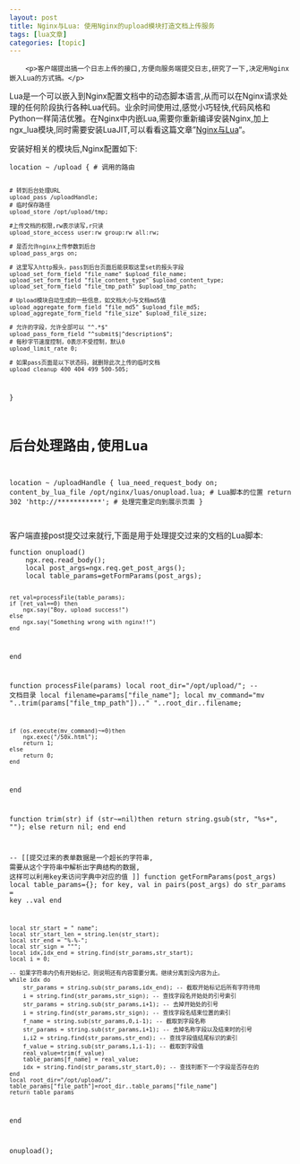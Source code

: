```yaml
---
layout: post
title: Nginx与Lua: 使用Nginx的upload模块打造文档上传服务 
tags: [lua文章]
categories: [topic]
---
```


		
		<p>客户端提出搞一个日志上传的接口,方便向服务端提交日志,研究了一下,决定用Nginx嵌入Lua的方式搞。</p>
<p>Lua是一个可以嵌入到Nginx配置文档中的动态脚本语言,从而可以在Nginx请求处理的任何阶段执行各种Lua代码。业余时间使用过,感觉小巧轻快,代码风格和Python一样简洁优雅。在Nginx中内嵌Lua,需要你重新编译安装Nginx,加上ngx_lua模块,同时需要安装LuaJIT,可以看看这篇文章”<a href="http://huoding.com/2012/08/31/156" target="_blank" rel="external noopener noreferrer">Nginx与Lua</a>“。</p>
<p>安装好相关的模块后,Nginx配置如下:</p>
<pre><code>location ~ /upload { # 调用的路由

    # 转到后台处理URL 
    upload_pass /uploadHandle;
    # 临时保存路径
    upload_store /opt/upload/tmp;

    #上传文档的权限,rw表示读写,r只读
    upload_store_access user:rw group:rw all:rw;

    # 是否允许nginx上传参数到后台
    upload_pass_args on;

    # 这里写入http报头，pass到后台页面后能获取这里set的报头字段
    upload_set_form_field "file_name" $upload_file_name;
    upload_set_form_field "file_content_type" $upload_content_type;
    upload_set_form_field "file_tmp_path" $upload_tmp_path;

    # Upload模块自动生成的一些信息，如文档大小与文档md5值
    upload_aggregate_form_field "file_md5" $upload_file_md5;
    upload_aggregate_form_field "file_size" $upload_file_size;

    # 允许的字段，允许全部可以 "^.*$"
    upload_pass_form_field "^submit$|^description$";
    # 每秒字节速度控制，0表示不受控制，默认0 
    upload_limit_rate 0;

    # 如果pass页面是以下状态码，就删除此次上传的临时文档
    upload_cleanup 400 404 499 500-505;
}

# 后台处理路由,使用Lua
location ~  /uploadHandle {
    lua_need_request_body on; 
    content_by_lua_file /opt/nginx/luas/onupload.lua; # Lua脚本的位置
    return 302 'http://***********'; # 处理完重定向到展示页面
}   
</code></pre>
<p>客户端直接post提交过来就行,下面是用于处理提交过来的文档的Lua脚本:</p>
<pre><code>function onupload()
    ngx.req.read_body();
    local post_args=ngx.req.get_post_args();
    local table_params=getFormParams(post_args);

    ret_val=processFile(table_params);
    if (ret_val==0) then
        ngx.say("Boy, upload success!")
    else
        ngx.say("Something wrong with nginx!!")
    end
end

function processFile(params)
    local root_dir="/opt/upload/"; -- 文档目录
    local filename=params["file_name"];
    local mv_command="mv "..trim(params["file_tmp_path"]).." "..root_dir..filename;

    if (os.execute(mv_command)~=0)then
        ngx.exec("/50x.html");
        return 1;
    else
        return 0;
    end
end

function trim(str)
    if (str~=nil)then
        return string.gsub(str, "%s+", "");
    else
        return nil;
    end
end

-- [[提交过来的表单数据是一个超长的字符串,
    需要从这个字符串中解析出字典结构的数据,
    这样可以利用key来访问字典中对应的值
]]
function getFormParams(post_args)
    local table_params={};
    for key, val in pairs(post_args) do
        str_params = key ..val
    end

    local str_start = " name";  
    local str_start_len = string.len(str_start);  
    local str_end = "%-%-";  
    local str_sign = """;  
    local idx,idx_end = string.find(str_params,str_start);  
    local i = 0;  

    -- 如果字符串内仍有开始标记，则说明还有内容需要分离。继续分离到没内容为止。  
    while idx do  
        str_params = string.sub(str_params,idx_end); -- 截取开始标记后所有字符待用  
        i = string.find(str_params,str_sign); -- 查找字段名开始处的引号索引  
        str_params = string.sub(str_params,i+1); -- 去掉开始处的引号  
        i = string.find(str_params,str_sign); -- 查找字段名结束位置的索引  
        f_name = string.sub(str_params,0,i-1); -- 截取到字段名称                                          
        str_params = string.sub(str_params,i+1); -- 去掉名称字段以及结束时的引号  
        i,i2 = string.find(str_params,str_end); -- 查找字段值结尾标识的索引  
        f_value = string.sub(str_params,1,i-1); -- 截取到字段值  
        real_value=trim(f_value)
        table_params[f_name] = real_value;  
        idx = string.find(str_params,str_start,0); -- 查找判断下一个字段是否存在的  
    end
    local root_dir="/opt/upload/";
    table_params["file_path"]=root_dir..table_params["file_name"]
    return table_params
end

onupload();
</code></pre>
